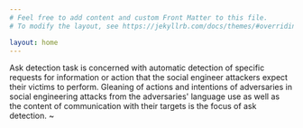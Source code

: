 ```yaml
---
# Feel free to add content and custom Front Matter to this file.
# To modify the layout, see https://jekyllrb.com/docs/themes/#overriding-theme-defaults

layout: home
---
```

Ask detection task is concerned with automatic detection of specific requests for information or action that the social engineer attackers expect their victims to perform. Gleaning of actions and intentions of adversaries in social engineering attacks from the adversaries' language use as well as the content of communication with their targets is the focus of ask detection.
~
